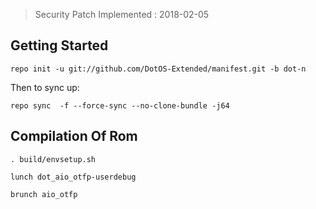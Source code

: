  > Security Patch Implemented : 2018-02-05

Getting Started
---------------

    repo init -u git://github.com/DotOS-Extended/manifest.git -b dot-n

Then to sync up:

    repo sync  -f --force-sync --no-clone-bundle -j64


 Compilation Of Rom
 ----------------------------------


	. build/envsetup.sh
   
    lunch dot_aio_otfp-userdebug
   
	brunch aio_otfp
